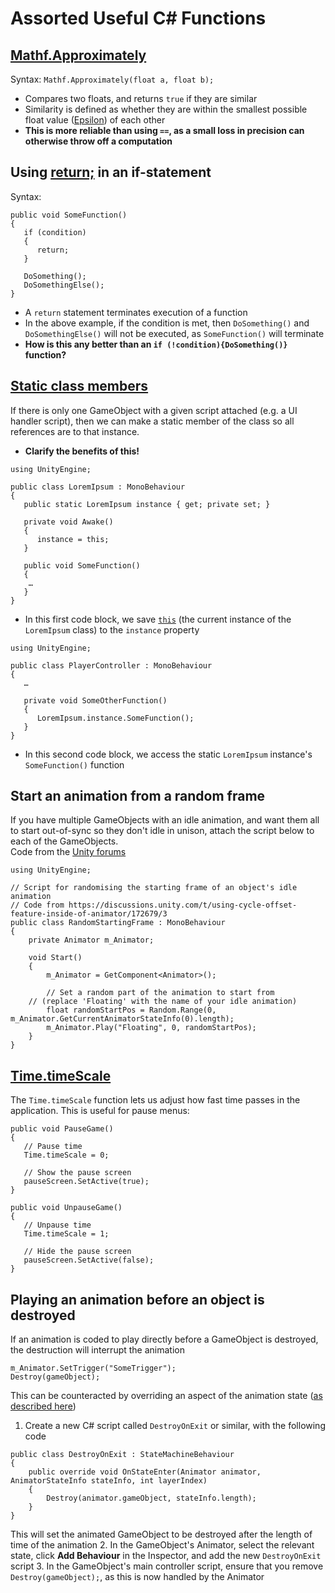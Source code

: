 # Assorted Useful C# Functions

## [Mathf.Approximately](https://docs.unity3d.com/ScriptReference/Mathf.Approximately.html)
Syntax: `Mathf.Approximately(float a, float b);`
* Compares two floats, and returns `true` if they are similar
* Similarity is defined as whether they are within the smallest possible float value ([Epsilon](https://docs.unity3d.com/ScriptReference/Mathf.Epsilon.html)) of each other
* **This is more reliable than using `==`, as a small loss in precision can otherwise throw off a computation**

## Using [return;](https://learn.microsoft.com/en-us/dotnet/csharp/language-reference/statements/jump-statements#the-return-statement) in an if-statement
Syntax:
```
public void SomeFunction()
{
   if (condition)
   {
      return;
   }

   DoSomething();
   DoSomethingElse();
}
```
* A `return` statement terminates execution of a function
* In the above example, if the condition is met, then `DoSomething()` and `DoSomethingElse()` will not be executed, as `SomeFunction()` will terminate
* **How is this any better than an `if (!condition){DoSomething()}` function?**

## [Static class members](https://learn.unity.com/course/2d-beginner-adventure-game/unit/heads-up-ui-display/tutorial/display-character-health-on-the-ui?version=2022.3#64d4e6b4edbc2a6b0b70610a)
If there is only one GameObject with a given script attached (e.g. a UI handler script), then we can make a static member of the class so all references are to that instance.
* **Clarify the benefits of this!**

```
using UnityEngine;

public class LoremIpsum : MonoBehaviour
{
   public static LoremIpsum instance { get; private set; }

   private void Awake()
   {
      instance = this;
   }

   public void SomeFunction()
   {
	…
   }
}
```
* In this first code block, we save [`this`](https://learn.microsoft.com/en-us/dotnet/csharp/language-reference/keywords/this) (the current instance of the `LoremIpsum` class) to the `instance` property

```
using UnityEngine;

public class PlayerController : MonoBehaviour
{
   …

   private void SomeOtherFunction()
   {
      LoremIpsum.instance.SomeFunction();
   }
}
```
* In this second code block, we access the static `LoremIpsum` instance's `SomeFunction()` function

## Start an animation from a random frame
If you have multiple GameObjects with an idle animation, and want them all to start out-of-sync so they don't idle in unison, attach the script below to each of the GameObjects.  
Code from the [Unity forums](https://discussions.unity.com/t/using-cycle-offset-feature-inside-of-animator/172679/3)
```
using UnityEngine;

// Script for randomising the starting frame of an object's idle animation
// Code from https://discussions.unity.com/t/using-cycle-offset-feature-inside-of-animator/172679/3
public class RandomStartingFrame : MonoBehaviour
{
    private Animator m_Animator;

    void Start()
    {
        m_Animator = GetComponent<Animator>();

        // Set a random part of the animation to start from
	// (replace 'Floating' with the name of your idle animation)
        float randomStartPos = Random.Range(0, m_Animator.GetCurrentAnimatorStateInfo(0).length);
        m_Animator.Play("Floating", 0, randomStartPos);
    }
}
```

## [Time.timeScale](https://docs.unity3d.com/6000.2/Documentation/ScriptReference/Time-timeScale.html)
The `Time.timeScale` function lets us adjust how fast time passes in the application. This is useful for pause menus:
```
public void PauseGame()
{
   // Pause time
   Time.timeScale = 0;

   // Show the pause screen
   pauseScreen.SetActive(true);
}

public void UnpauseGame()
{
   // Unpause time
   Time.timeScale = 1;

   // Hide the pause screen
   pauseScreen.SetActive(false);
}
```

## Playing an animation before an object is destroyed
If an animation is coded to play directly before a GameObject is destroyed, the destruction will interrupt the animation
```
m_Animator.SetTrigger("SomeTrigger");
Destroy(gameObject);
```

This can be counteracted by overriding an aspect of the animation state ([as described here](https://discussions.unity.com/t/delete-object-after-animation-2d/100143))
1. Create a new C# script called `DestroyOnExit` or similar, with the following code
```
public class DestroyOnExit : StateMachineBehaviour
{
    public override void OnStateEnter(Animator animator, AnimatorStateInfo stateInfo, int layerIndex)
    {
        Destroy(animator.gameObject, stateInfo.length);
    }
}
```
This will set the animated GameObject to be destroyed after the length of time of the animation
2. In the GameObject's Animator, select the relevant state, click **Add Behaviour** in the Inspector, and add the new `DestroyOnExit` script
3. In the GameObject's main controller script, ensure that you remove `Destroy(gameObject);`, as this is now handled by the Animator